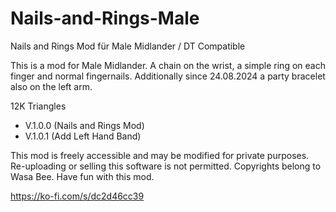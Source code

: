 # Nails-and-Rings-Male
Nails and Rings Mod für Male Midlander / DT Compatible

This is a mod for Male Midlander. A chain on the wrist, a simple ring on each finger and normal fingernails.
Additionally since 24.08.2024 a party bracelet also on the left arm.

12K Triangles

* V.1.0.0 (Nails and Rings Mod)
* V.1.0.1 (Add Left Hand Band)

This mod is freely accessible and may be modified for private purposes. Re-uploading or selling this software is not permitted. Copyrights belong to Wasa Bee.
Have fun with this mod.

https://ko-fi.com/s/dc2d46cc39